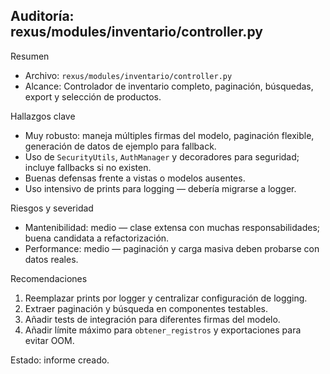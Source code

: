 ## Auditoría: rexus/modules/inventario/controller.py

Resumen
- Archivo: `rexus/modules/inventario/controller.py`
- Alcance: Controlador de inventario completo, paginación, búsquedas, export y selección de productos.

Hallazgos clave
- Muy robusto: maneja múltiples firmas del modelo, paginación flexible, generación de datos de ejemplo para fallback.
- Uso de `SecurityUtils`, `AuthManager` y decoradores para seguridad; incluye fallbacks si no existen.
- Buenas defensas frente a vistas o modelos ausentes.
- Uso intensivo de prints para logging — debería migrarse a logger.

Riesgos y severidad
- Mantenibilidad: medio — clase extensa con muchas responsabilidades; buena candidata a refactorización.
- Performance: medio — paginación y carga masiva deben probarse con datos reales.

Recomendaciones
1. Reemplazar prints por logger y centralizar configuración de logging.
2. Extraer paginación y búsqueda en componentes testables.
3. Añadir tests de integración para diferentes firmas del modelo.
4. Añadir límite máximo para `obtener_registros` y exportaciones para evitar OOM.

Estado: informe creado.

